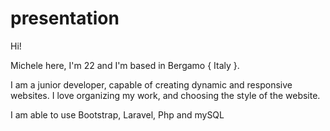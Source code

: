 # presentation

Hi!

Michele here, I'm 22 and I'm based in Bergamo { Italy }.

I am a junior developer, capable of creating dynamic and responsive websites.
I love organizing my work, and choosing the style of the website.

I am able to use Bootstrap, Laravel, Php and mySQL
